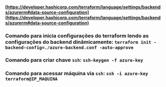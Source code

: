 #### [https://developer.hashicorp.com/terraform/language/settings/backends/azurerm#data-source-configuration](https://developer.hashicorp.com/terraform/language/settings/backends/azurerm#data-source-configuration)

### Comando para inicia configurações do terraform lendo as configurações do backend dinâmicamente: `terraform init -backend-config=./azure-backend.conf -auto-approve`

### Comando para criar chave `ssh`: `ssh-keygen -f azure-key`

### Comando para acessar máquina via `ssh`: `ssh -i azure-key terraform@IP_MAQUINA`

